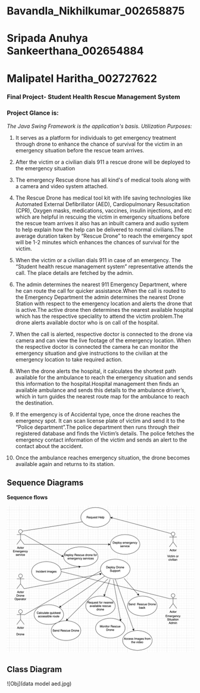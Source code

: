 # Bavandla_Nikhilkumar_002658875
# Sripada Anuhya Sankeerthana_002654884
# Malipatel Haritha_002727622

### Final Project- Student Health Rescue Management System

### Project Glance is:

*The Java Swing Framework is the application's basis.*
*Utilization Purposes:*

1. It serves as a platform for individuals to get emergency treatment through drone to enhance the chance of 
survival for the victim in an emergency situation before the rescue team arrives.

2. After the victim or a civilian dials 911 a rescue drone will be deployed to the emergency situation

3. The emergency Rescue drone has all kind's of medical tools along with a camera and video system attached.

4. The Rescue Drone has medical tool kit with life saving technologies like Automated External Defibrillator (AED), Cardiopulmonary Resuscitation (CPR), 
Oxygen masks, medications, vaccines, insulin injections, and etc which are helpful in rescuing the victim in emergency situations before the rescue 
team arrives it also has an inbuilt camera and audio system to help explain how the help can be delivered to normal civilians.The average duration taken 
by “Rescue Drone” to reach the emergency spot  will be 1-2 minutes which enhances the chances of survival for the victim.


5. When the victim or a civilian dials 911 in case of an emergency. The “Student health rescue management system” representative attends the call. 
The place details are fetched by the admin.
 
6. The admin determines the nearest 911 Emergency Department, where he can route the call for quicker assistance.When the call is routed to the 
Emergency Department the admin determines the nearest Drone Station with respect to the emergency location and alerts the drone that is active.The 
active drone then determines the nearest available hospital which has the respective speciality to attend the victim problem.The drone alerts available 
doctor who is on call  of the hospital.

7. When the call is alerted, respective doctor is connected to the drone via camera and can view the live footage of the emergency location. When the 
respective doctor is connected the camera he can monitor the emergency situation and give instructions to the civilian at the emergency location to 
take required action.

8. When the drone alerts the hospital, it calculates the shortest path available for the ambulance to reach the emergency situation and sends this 
information to the hospital.Hospital management then finds an available ambulance and sends this details to the ambulance driver’s, which in turn 
guides the nearest route map for the ambulance to reach the destination.

9. If the emergency is of Accidental type, once the drone reaches the emergency spot. It can scan license plate of victim and send it to the 
“Police department”.The police department then runs through their registered database and finds the Victim’s details. The police fetches the 
emergency contact information of the victim and sends an alert to the contact about the accident.

10. Once the ambulance reaches emergency situation, the drone becomes available again and returns to its station.
## Sequence Diagrams

**Sequence flows**

![flow](SequenceDiagram.png)


## Class Diagram 

![Obj](data model aed.jpg)
